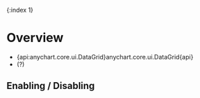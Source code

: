 {:index 1}
# Overview

* {api:anychart.core.ui.DataGrid}anychart.core.ui.DataGrid{api}
* (?)

## Enabling / Disabling